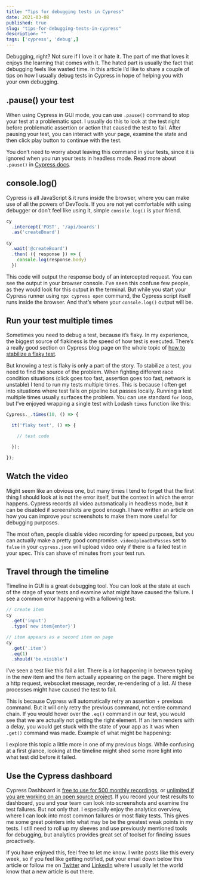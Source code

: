 ```yaml
---
title: "Tips for debugging tests in Cypress"
date: 2021-03-08
published: true
slug: "tips-for-debugging-tests-in-cypress"
description: ""
tags: ['cypress', 'debug',]
---
```


Debugging, right? Not sure if I love it or hate it. The part of me that loves it enjoys the learning that comes with it. The hated part is usually the fact that debugging feels like wasted time. In this article I’d like to share a couple of tips on how I usually debug tests in Cypress in hope of helping you with your own debugging.

## .pause() your test
When using Cypress in GUI mode, you can use `.pause()` command to stop your test at a problematic spot. I usually do this to look at the test right before problematic assertion or action that caused the test to fail. After pausing your test, you can interact with your page, examine the state and then click play button to continue with the test.

<v-video alt=".pause() command in action" src="pause.mp4"></v-video>

You don’t need to worry about leaving this command in your tests, since it is ignored when you run your tests in headless mode. Read more about `.pause()` in [Cypress docs](https://docs.cypress.io/api/commands/pause.html#Syntax).

## console.log()
Cypress is all JavaScript & it runs inside the browser, where you can make use of all the powers of DevTools. If you are not yet comfortable with using debugger or don’t feel like using it, simple `console.log()` is your friend.

```js
cy
  .intercept('POST', '/api/boards')
  .as('createBoard')

cy
  .wait('@createBoard')
  .then( ({ response }) => {
    console.log(response.body)
  })

```
This code will output the response body of an intercepted request. You can see the output in your browser console. I’ve seen this confuse few people, as they would look for this output in the terminal. But while you start your Cypress runner using `npx cypress open` command, the Cypress script itself runs inside the browser. And that’s where your `console.log()` output will be.

## Run your test multiple times
Sometimes you need to debug a test, because it’s flaky. In my experience, the biggest source of flakiness is the speed of how test is executed. There’s a really good section on Cypress blog page on the whole topic of [how to stabilize a flaky test](https://cypress.io/blog/tag/flake/).

But knowing a test is flaky is only a part of the story. To stabilize a test, you need to find the source of the problem. When fighting different race condition situations (click goes too fast, assertion goes too fast, network is unstable) I tend to run my tests multiple times. This is because I often get into situations where test fails on pipeline but passes locally. Running a test multiple times usually surfaces the problem. You can use standard `for` loop, but I’ve enjoyed wrapping a single test with Lodash `times` function like this:

```js
Cypress._.times(10, () => {

  it('flaky test', () => {

    // test code

  });

});
```
## Watch the video
Might seem like an obvious one, but many times I tend to forget that the first thing I should look at is not the error itself, but the context in which the error happens. Cypress records all video automatically in headless mode, but it can be disabled if screenshots are good enough. I have written an article on <nuxt-link to="/improve-your-error-screenshots-in-cypress">how you can improve your screenshots</nuxt-link> to make them more useful for debugging purposes.

The most often, people disable video recording for speed purposes, but you can actually make a pretty good compromise. `videoUploadOnPasses` set to `false` in your `cypress.json` will upload video only if there is a failed test in your spec. This can shave of minutes from your test run.

## Travel through the timeline
Timeline in GUI is a great debugging tool. You can look at the state at each of the stage of your tests and examine what might have caused the failure. I see a common error happening with a following test:
```js
// create item
cy
  .get('input')
  .type('new item{enter}')

// item appears as a second item on page
cy
  .get('.item')
  .eq(1)
  .should('be.visible')
```
I’ve seen a test like this fail a lot. There is a lot happening in between typing in the new item and the item actually appearing on the page. There might be a http request, websocket message, reorder, re-rendering of a list. Al these processes might have caused the test to fail.

This is because Cypress will automatically retry an assertion + previous command. But it will only retry the previous command, not entire command chain. If you would hover over the `.eq()` command in our test, you would see that we are actually not getting the right element. If an item renders with a delay, you would get stuck with the state of your app as it was when `.get()` command was made. Example of what might be happening:

<v-video alt="Failing assertion on .eq() command" src="list.mp4"></v-video>

I explore this topic a little more in one of my <nuxt-link to="testing-lists-of-items">previous blogs</nuxt-link>. While confusing at a first glance, looking at the timeline might shed some more light into what test did before it failed.

## Use the Cypress dashboard
Cypress Dashboard is [free to use for 500 monthly recordings](https://www.cypress.io/pricing/), or [unlimited if you are working on an open source project](https://www.cypress.io/oss-plan/). If you record your test results to dashboard, you and your team can look into screenshots and examine the test failures. But not only that. I especially enjoy the analytics overview, where I can look into most common failures or most flaky tests. This gives me some great pointers into what may be be the greatest weak points in my tests. I still need to roll up my sleeves and use previously mentioned tools for debugging, but analytics provides great set of toolset for finding issues proactively.

If you have enjoyed this, feel free to let me know. I write posts like this every week, so if you feel like getting notified, put your email down below this article or follow me on [Twitter](https://twitter.com/filip_hric/) and [LinkedIn](https://www.linkedin.com/in/filip-hric-11a5b1126/) where I usually let the world know that a new article is out there.